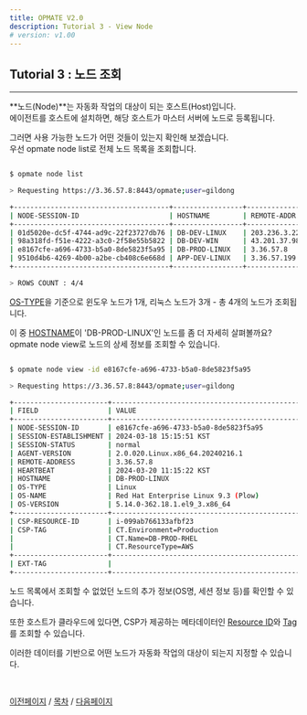 ```yaml
---
title: OPMATE V2.0
description: Tutorial 3 - View Node
# version: v1.00
---
```


## Tutorial 3 : 노드 조회
- - -


**노드(Node)**는 자동화 작업의 대상이 되는 호스트(Host)입니다.\
에이전트를 호스트에 설치하면, 해당 호스트가 마스터 서버에 노드로 등록됩니다.

그러면 사용 가능한 노드가 어떤 것들이 있는지 확인해 보겠습니다.\
<span>우선 <inline>opmate node list</inline>로 전체 노드 목록을 조회합니다.</span>

```bash

$ opmate node list

> Requesting https://3.36.57.8:8443/opmate;user=gildong

+--------------------------------------+-----------------+---------------+------------+-----------+-------------------------+
| NODE-SESSION-ID                      | HOSTNAME        | REMOTE-ADDR   | OS-TYPE    | AGENT-VER | HEARTBEAT               |
+--------------------------------------+-----------------+---------------+------------+-----------+-------------------------+
| 01d5020e-dc5f-4744-ad9c-22f23727db76 | DB-DEV-LINUX    | 203.236.3.225 | Linux      | 2.0.020   | 2024-03-20 11:05:59 KST |
| 98a318fd-f51e-4222-a3c0-2f58e55b5822 | DB-DEV-WIN      | 43.201.37.98  | Windows_NT | 2.0.020   | 2024-03-20 11:05:39 KST |
| e8167cfe-a696-4733-b5a0-8de5823f5a95 | DB-PROD-LINUX   | 3.36.57.8     | Linux      | 2.0.020   | 2024-03-20 11:05:22 KST |
| 9510d4b6-4269-4b00-a2be-cb408c6e668d | APP-DEV-LINUX   | 3.36.57.199   | Linux      | 2.0.020   | 2024-03-20 11:05:51 KST |
+--------------------------------------+-----------------+---------------+------------+-----------+-------------------------+

> ROWS COUNT : 4/4

```

<span><u>OS-TYPE</u>을 기준으로 윈도우 노드가 1개, 리눅스 노드가 3개 - 총 4개의 노드가 조회됩니다.<br></span>

<span>이 중 <u>HOSTNAME</u>이 'DB-PROD-LINUX'인 노드를 좀 더 자세히 살펴볼까요?</span>\
<span><inline>opmate node view</inline>로 노드의 상세 정보를 조회할 수 있습니다.</span>

```bash

$ opmate node view -id e8167cfe-a696-4733-b5a0-8de5823f5a95

> Requesting https://3.36.57.8:8443/opmate;user=gildong

+-----------------------+-------------------------------------------------------------+
| FIELD                 | VALUE                                                       |
+-----------------------+-------------------------------------------------------------+
| NODE-SESSION-ID       | e8167cfe-a696-4733-b5a0-8de5823f5a95                        |
| SESSION-ESTABLISHMENT | 2024-03-18 15:15:51 KST                                     |
| SESSION-STATUS        | normal                                                      |
| AGENT-VERSION         | 2.0.020.Linux.x86_64.20240216.1                             |
| REMOTE-ADDRESS        | 3.36.57.8                                                   |
| HEARTBEAT             | 2024-03-20 11:15:22 KST                                     |
| HOSTNAME              | DB-PROD-LINUX                                               |
| OS-TYPE               | Linux                                                       |
| OS-NAME               | Red Hat Enterprise Linux 9.3 (Plow)                         |
| OS-VERSION            | 5.14.0-362.18.1.el9_3.x86_64                                |
+-----------------------+-------------------------------------------------------------+
| CSP-RESOURCE-ID       | i-099ab766133afbf23                                         |
| CSP-TAG               | CT.Environment=Production                                   |
|                       | CT.Name=DB-PROD-RHEL                                        |
|                       | CT.ResourceType=AWS                                         |
+-----------------------+-------------------------------------------------------------
| EXT-TAG               |                                                             |
+-----------------------+-------------------------------------------------------------+


```

<span>노드 목록에서 조회할 수 없었던 노드의 추가 정보(OS명, 세션 정보 등)를 확인할 수 있습니다.</span>

<span>또한 호스트가 클라우드에 있다면, CSP가 제공하는 메타데이터인 <u>Resource ID</u>와 <u>Tag</u>를 조회할 수 있습니다.</span>

<span>이러한 데이터를 기반으로 어떤 노드가 자동화 작업의 대상이 되는지 지정할 수 있습니다.</span>

<!-- <span><inline>opmate node list</inline>로 확인했던 해동 노드의 <u>NODE-SESSION-ID</u>를 복사해 <inline>-id</inline> 파라미터값으로 입력합니다.<span>

노드 목록에서 확인할 수 없었던 각종 정보(OS 버전, CSP 태그 등)를 확인 할 수 있습니다.

이러한 정보는 추후 자동화 작업의 대상을 지정할 때 유용합니다. -->

<br>

[이전페이지](Tutorial2.md) / [목차](Tutorial.md) / [다음페이지](Tutorial4.md)
